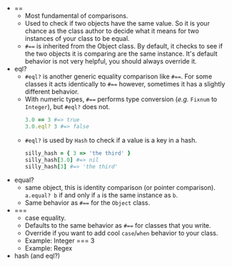 * ==
    * Most fundamental of comparisons.
    * Used to check if two objects have the same value. So it is your
      chance as the class author to decide what it means for two
      instances of your class to be equal.
    * `#==` is inherited from the Object class. By default, it checks
      to see if the two objects it is comparing are the same
      instance. It's default behavior is not very helpful, you should always
      override it.
* eql?
    * `#eql?` is another generic equality comparison like `#==`. For
      some classes it acts identically to `#==` however, sometimes it
      has a slightly different behavior.
    * With numeric types, `#==` performs type conversion (_e.g._
      `Fixnum` to `Integer`), but `#eql?` does not.
      ```ruby
      3.0 == 3 #=> true
      3.0.eql? 3 #=> false
      ```
    * `#eql?` is used by `Hash` to check if a value is a key in a hash.
      ```ruby
      silly_hash = { 3 => 'the third' }
      silly_hash[3.0] #=> nil
      silly_hash[3] #=> 'the third'
      ```
* equal?
    * same object, this is identity comparison (or pointer
      comparison). `a.equal? b` if and only if `a` is the same
      instance as `b`.
    * Same behavior as `#==` for the `Object` class.
* ===
    * case equality.
    * Defaults to the same behavior as `#==` for classes that you write.
    * Override if you want to add cool `case`/`when` behavior to your class.
    * Example: Integer === 3
    * Example: Regex
* hash (and eql?)


[so-equality]: http://stackoverflow.com/a/7157051
[object-doc]: http://ruby-doc.org/core-2.0/Object.html
[regex-case]: http://stackoverflow.com/a/1735777

